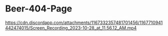 # Beer-404-Page

https://cdn.discordapp.com/attachments/1167332357481701456/1167710941442474015/Screen_Recording_2023-10-28_at_11.56.12_AM.mp4
